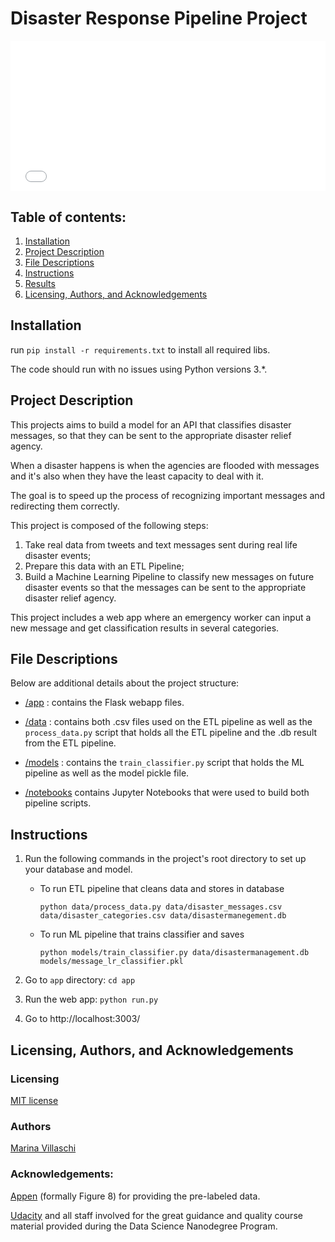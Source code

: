 # Disaster Response Pipeline Project

<div style="position:relative;padding-bottom:47.681%;"><iframe src="//gifs.com/embed/demo-NOG9Lv" frameborder="0" scrolling="no" width="690" height="329" style="backface-visibility: hidden; transform: scale(1); position: absolute; height: 100%; width: 100%;"></iframe></div>

## Table of contents:

1. [Installation](#installation)
2. [Project Description](#description)
3. [File Descriptions](#files)
4. [Instructions](#instructions)
5. [Results](#results)
6. [Licensing, Authors, and Acknowledgements](#licensing)

## Installation <a name="installation"></a>

run `pip install -r requirements.txt` to install all required libs.

The code should run with no issues using Python versions 3.*.


## Project Description <a name="description"></a>

This projects aims to build a model for an API that classifies disaster messages, so that they can be sent to the appropriate disaster relief agency. 

When a disaster happens is when the agencies are flooded with messages and it's also when they have the least capacity to deal with it.

The goal is to speed up the process of recognizing important messages and redirecting them correctly.

This project is composed of the following steps:

1. Take real data from tweets and text messages sent during real life disaster events;
2. Prepare this data with an ETL Pipeline;
3. Build a Machine Learning Pipeline to classify new messages on future disaster events so that the messages can be sent to the appropriate disaster relief agency.

This project includes a web app where an emergency worker can input a new message and get classification results in several categories.


## File Descriptions <a name="files"></a>

Below are additional details about the project structure:

* [/app](https://github.com/marinavillaschi/disaster-response-pipeline/tree/main/app) : contains the Flask webapp files. 

* [/data](https://github.com/marinavillaschi/disaster-response-pipeline/tree/main/data) : contains both .csv files used on the ETL pipeline as well as the `process_data.py` script that holds all the ETL pipeline and the .db result from the ETL pipeline.

* [/models](https://github.com/marinavillaschi/disaster-response-pipeline/tree/main/models) : contains the `train_classifier.py` script that holds the ML pipeline as well as the model pickle file.

* [/notebooks](https://github.com/marinavillaschi/disaster-response-pipeline/tree/main/notebooks)  contains Jupyter Notebooks that were used to build both pipeline scripts.



## Instructions <a name="instructions"></a>

1. Run the following commands in the project's root directory to set up your database and model.

    - To run ETL pipeline that cleans data and stores in database

        `python data/process_data.py data/disaster_messages.csv data/disaster_categories.csv data/disastermanegement.db`

    - To run ML pipeline that trains classifier and saves

        `python models/train_classifier.py data/disastermanagement.db models/message_lr_classifier.pkl`

2. Go to `app` directory: `cd app`

3. Run the web app: `python run.py`

4. Go to http://localhost:3003/


## Licensing, Authors, and Acknowledgements <a name="licensing"></a>

### Licensing

[MIT license](https://github.com/marinavillaschi/disaster-response-pipeline/blob/main/license.txt)

### Authors

[Marina Villaschi](https://www.linkedin.com/in/marinavillaschi/?locale=en_US)

### Acknowledgements:

[Appen](https://appen.com/) (formally Figure 8) for providing the pre-labeled data.

[Udacity](https://www.udacity.com/) and all staff involved for the great guidance and quality course material provided during the Data Science Nanodegree Program.